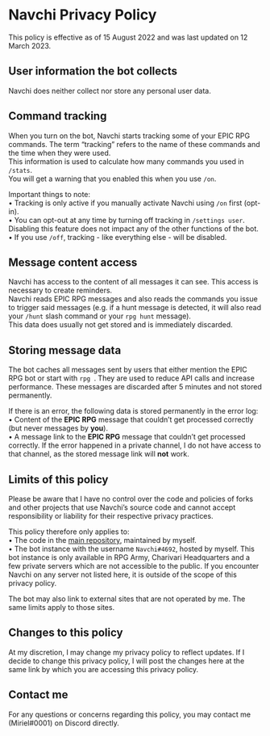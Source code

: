 # Navchi Privacy Policy

This policy is effective as of 15 August 2022 and was last updated on 12 March 2023.  

## User information the bot collects

Navchi does neither collect nor store any personal user data.  

## Command tracking

When you turn on the bot, Navchi starts tracking some of your EPIC RPG commands. The term “tracking” refers to the name of these commands and the time when they were used.  
This information is used to calculate how many commands you used in `/stats`.  
You will get a warning that you enabled this when you use `/on`.

Important things to note:  
• Tracking is only active if you manually activate Navchi using `/on` first (opt-in).  
• You can opt-out at any time by turning off tracking in `/settings user`. Disabling this feature does not impact any of the other functions of the bot.  
• If you use `/off`, tracking - like everything else - will be disabled.

## Message content access

Navchi has access to the content of all messages it can see. This access is necessary to create reminders.  
Navchi reads EPIC RPG messages and also reads the commands you issue to trigger said messages (e.g. if a hunt message is detected, it will also read your `/hunt` slash command or your `rpg hunt` message).  
This data does usually not get stored and is immediately discarded.  

## Storing message data

The bot caches all messages sent by users that either mention the EPIC RPG bot or start with `rpg `. They are used to reduce API calls and increase performance. These messages are discarded after 5 minutes and not stored permanently.  

If there is an error, the following data is stored permanently in the error log:  
• Content of the **EPIC RPG** message that couldn’t get processed correctly (but never messages by **you**).  
• A message link to the **EPIC RPG** message that couldn’t get processed correctly. If the error happened in a private channel, I do not have access to that channel, as the stored message link will **not** work.  

## Limits of this policy

Please be aware that I have no control over the code and policies of forks and other projects that use Navchi’s source code and cannot accept responsibility or liability for their respective privacy practices.  

This policy therefore only applies to:  
• The code in the [main repository](https://github.com/Miriel-py/Navi), maintained by myself.  
• The bot instance with the username `Navchi#4692`, hosted by myself. This bot instance is only available in RPG Army, Charivari Headquarters and a few private servers which are not accessible to the public. If you encounter Navchi on any server not listed here, it is outside of the scope of this privacy policy.  

The bot may also link to external sites that are not operated by me. The same limits apply to those sites.

## Changes to this policy

At my discretion, I may change my privacy policy to reflect updates. If I decide to change this privacy policy, I will post the changes here at the same link by which you are accessing this privacy policy.

## Contact me

For any questions or concerns regarding this policy, you may contact me (Miriel#0001) on Discord directly.
